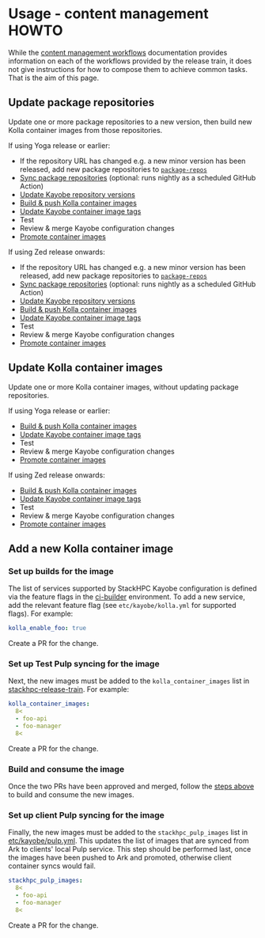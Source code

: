 # Usage - content management HOWTO

While the [content management workflows](content-workflows.md) documentation provides information on each of the workflows provided by the release train, it does not give instructions for how to compose them to achieve common tasks.
That is the aim of this page.

## Update package repositories

Update one or more package repositories to a new version, then build new Kolla container images from those repositories.

If using Yoga release or earlier:

* If the repository URL has changed e.g. a new minor version has been released, add new package repositories to [`package-repos`](https://github.com/stackhpc/stackhpc-release-train/blob/main/ansible/inventory/group_vars/all/package-repos)
* [Sync package repositories](content-workflows.md#syncing-package-repositories) (optional: runs nightly as a scheduled GitHub Action)
* [Update Kayobe repository versions](content-workflows.md#updating-package-repository-versions-in-kayobe-configuration)
* [Build & push Kolla container images](content-workflows.md#building-container-images)
* [Update Kayobe container image tags](content-workflows.md#updating-container-image-tags-in-kayobe-configuration-yoga-release-and-earlier)
* Test
* Review & merge Kayobe configuration changes
* [Promote container images](content-workflows.md#promoting-container-images-yoga-release-and-earlier)

If using Zed release onwards:

* If the repository URL has changed e.g. a new minor version has been released, add new package repositories to [`package-repos`](https://github.com/stackhpc/stackhpc-release-train/blob/main/ansible/inventory/group_vars/all/package-repos)
* [Sync package repositories](content-workflows.md#syncing-package-repositories) (optional: runs nightly as a scheduled GitHub Action)
* [Update Kayobe repository versions](content-workflows.md#updating-package-repository-versions-in-kayobe-configuration)
* [Build & push Kolla container images](content-workflows.md#building-container-images)
* [Update Kayobe container image tags](content-workflows.md#updating-container-image-tags-in-kayobe-configuration-zed-release-onwards)
* Test
* Review & merge Kayobe configuration changes
* [Promote container images](content-workflows.md#promoting-container-images-zed-release-onwards)

## Update Kolla container images

Update one or more Kolla container images, without updating package repositories.

If using Yoga release or earlier:

* [Build & push Kolla container images](content-workflows.md#building-container-images)
* [Update Kayobe container image tags](content-workflows.md#updating-container-image-tags-in-kayobe-configuration-yoga-release-and-earlier)
* Test
* Review & merge Kayobe configuration changes
* [Promote container images](content-workflows.md#promoting-container-images-yoga-release-and-earlier)

If using Zed release onwards:

* [Build & push Kolla container images](content-workflows.md#building-container-images)
* [Update Kayobe container image tags](content-workflows.md#updating-container-image-tags-in-kayobe-configuration-zed-release-onwards)
* Test
* Review & merge Kayobe configuration changes
* [Promote container images](content-workflows.md#promoting-container-images-zed-release-onwards)

## Add a new Kolla container image

### Set up builds for the image

The list of services supported by StackHPC Kayobe configuration is defined via
the feature flags in the
[ci-builder](https://github.com/stackhpc/stackhpc-kayobe-config/blob/stackhpc/wallaby/etc/kayobe/environments/ci-builder/stackhpc-ci.yml)
environment. To add a new service, add the relevant feature flag (see
`etc/kayobe/kolla.yml` for supported flags). For example:

```yaml
kolla_enable_foo: true
```

Create a PR for the change.

### Set up Test Pulp syncing for the image

Next, the new images must be added to the `kolla_container_images` list in
[stackhpc-release-train](
https://github.com/stackhpc/stackhpc-release-train/blob/main/ansible/inventory/group_vars/all/kolla).
For example:

```yaml
kolla_container_images:
  8<
  - foo-api
  - foo-manager
  8<
```

Create a PR for the change.

### Build and consume the image

Once the two PRs have been approved and merged, follow the [steps
above](#update-kolla-container-images) to build and consume the new images.

### Set up client Pulp syncing for the image

Finally, the new images must be added to the `stackhpc_pulp_images` list in [etc/kayobe/pulp.yml](https://github.com/stackhpc/stackhpc-kayobe-config/blob/stackhpc/wallaby/etc/kayobe/pulp.yml).
This updates the list of images that are synced from Ark to clients' local Pulp service.
This step should be performed last, once the images have been pushed to Ark and promoted, otherwise client container syncs would fail.

```yaml
stackhpc_pulp_images:
  8<
  - foo-api
  - foo-manager
  8<
```

Create a PR for the change.
